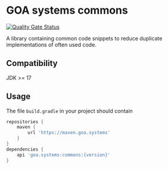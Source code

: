 # GOA systems commons

[![Quality Gate Status](https://sonarqube.goa.systems/api/project_badges/measure?project=goa.systems.commons&metric=alert_status&token=sqb_fde560455caecb7b8d7f7f7f90e2c1327b15214e)](https://sonarqube.goa.systems/dashboard?id=goa.systems.commons)

A library containing common code snippets to reduce duplicate implementations of often used code.

## Compatibility

JDK >= 17

## Usage
The file `build.gradle` in your project should contain
```groovy
repositories {
	maven {
		url 'https://maven.goa.systems'
	}
}
dependencies {
	api 'goa.systems:commons:{version}'
}
```

